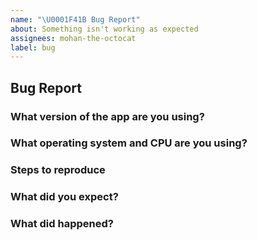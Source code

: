 ```yaml
---
name: "\U0001F41B Bug Report"
about: Something isn't working as expected
assignees: mohan-the-octocat
label: bug
---
```


## Bug Report

<!-- Thanks for your bug report! Don't worry if you can't fill out all the sections. -->

### What version of the app are you using?
<!-- You can run `tikv-server --version` -->

### What operating system and CPU are you using?
<!-- If you're using Linux, you can run `cat /proc/cpuinfo` -->

### Steps to reproduce
<!-- If possible, provide a recipe for reproducing the error. A complete runnable program is good. -->

### What did you expect?

### What did happened?
